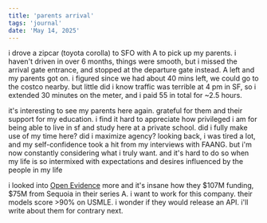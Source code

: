 ```yaml
---
title: 'parents arrival'
tags: 'journal'
date: 'May 14, 2025'
---
```


i drove a zipcar (toyota corolla) to SFO with A to pick up my parents. i haven't driven in over 6 months, things were smooth, but i missed the arrival gate entrance, and stopped at the departure gate instead. A left and my parents got on. i figured since we had about 40 mins left, we could go to the costco nearby. but little did i know traffic was terrible at 4 pm in SF, so i extended 30 minutes on the meter, and i paid 55 in total for ~2.5 hours.

it's interesting to see my parents here again. grateful for them and their support for my education. i find it hard to appreciate how privileged i am for being able to live in sf and study here at a private school. did i fully make use of my time here? did i maximize agency? looking back, i was tired a lot, and my self-confidence took a hit from my interviews with FAANG. but i'm now constantly considering what i truly want. and it's hard to do so when my life is so intermixed with expectations and desires influenced by the people in my life

i looked into [Open Evidence](https://www.youtube.com/watch?v=nPOZ1nA2RIw) more and it's insane how they $107M funding, $75M from Sequoia in their series A. i want to work for this company. their models score >90% on USMLE. i wonder if they would release an API. i'll write about them for contrary next.
